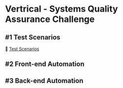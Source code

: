 # Vertrical -  Systems Quality Assurance Challenge

## #1 Test Scenarios

:file_folder: [Test Scenarios](01_test_scenarios/test_scenarios.md)

## #2 Front-end Automation

## #3 Back-end Automation
